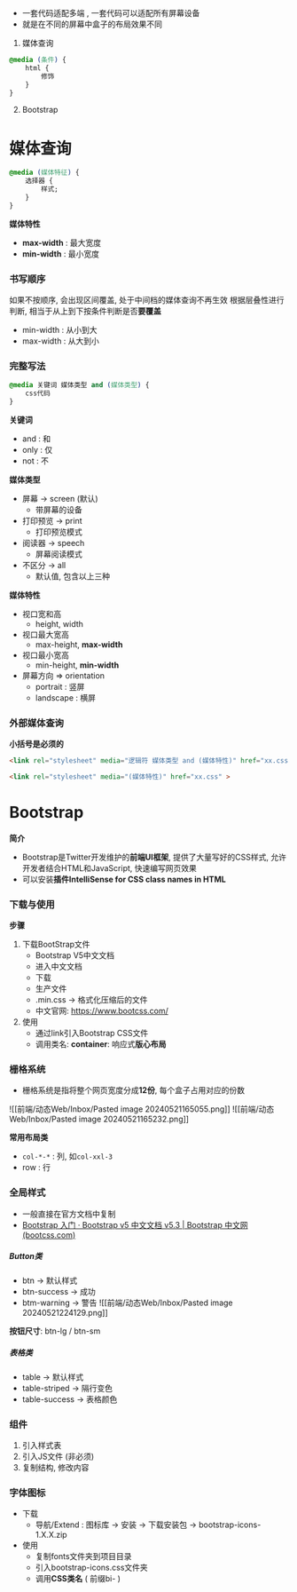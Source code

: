 - 一套代码适配多端 , 一套代码可以适配所有屏幕设备
- 就是在不同的屏幕中盒子的布局效果不同

1. 媒体查询
```css
@media (条件) {
	html {
		修饰
	}
}
```
2. Bootstrap

# 媒体查询

```css
@media (媒体特征) {
	选择器 {
		样式;
	}
}
```

**媒体特性**
- **max-width** : 最大宽度
- **min-width** : 最小宽度

### 书写顺序
如果不按顺序, 会出现区间覆盖, 处于中间档的媒体查询不再生效
根据层叠性进行判断, 相当于从上到下按条件判断是否**要覆盖**
- min-width : 从小到大
- max-width : 从大到小

### 完整写法

```css
@media 关键词 媒体类型 and (媒体类型) {
	css代码
}
```

**关键词**
- and : 和
- only : 仅
- not : 不

**媒体类型**
- 屏幕 -> screen (默认)
	- 带屏幕的设备
- 打印预览 -> print
	- 打印预览模式
- 阅读器 -> speech
	- 屏幕阅读模式
- 不区分 -> all
	- 默认值, 包含以上三种

**媒体特性**
- 视口宽和高
	- height, width
- 视口最大宽高
	- max-height, **max-width**
- 视口最小宽高
	- min-height, **min-width**
- 屏幕方向 => orientation
	- portrait : 竖屏
	- landscape : 横屏

### 外部媒体查询
**小括号是必须的**
```html
<link rel="stylesheet" media="逻辑符 媒体类型 and (媒体特性)" href="xx.css" >

<link rel="stylesheet" media="(媒体特性)" href="xx.css" >
```

# Bootstrap
**简介**
- Bootstrap是Twitter开发维护的**前端UI框架**, 提供了大量写好的CSS样式, 允许开发者结合HTML和JavaScript, 快速编写网页效果
- 可以安装**插件IntelliSense for CSS class names in HTML**

### 下载与使用
**步骤**
1. 下载BootStrap文件
	- Bootstrap V5中文文档
	- 进入中文文档
	- 下载
	- 生产文件
	- .min.css -> 格式化压缩后的文件
	- 中文官网: https://www.bootcss.com/
2. 使用
	- 通过link引入Bootstrap CSS文件
	- 调用类名: **container**: 响应式**版心布局**

### 栅格系统
- 栅格系统是指将整个网页宽度分成**12份**, 每个盒子占用对应的份数

![[前端/动态Web/Inbox/Pasted image 20240521165055.png]]
![[前端/动态Web/Inbox/Pasted image 20240521165232.png]]

**常用布局类**
- `col-*-*` : 列, 如`col-xxl-3`
- row : 行

### 全局样式
- 一般直接在官方文档中复制
- [Bootstrap 入门 · Bootstrap v5 中文文档 v5.3 | Bootstrap 中文网 (bootcss.com)](https://v5.bootcss.com/docs/getting-started/introduction/)

##### Button类
- btn -> 默认样式
- btn-success -> 成功
- btm-warning -> 警告
![[前端/动态Web/Inbox/Pasted image 20240521224129.png]]

**按钮尺寸**: btn-lg / btn-sm

##### 表格类
- table -> 默认样式
- table-striped -> 隔行变色
- table-success -> 表格颜色

### 组件
1. 引入样式表
2. 引入JS文件 (非必须)
3. 复制结构, 修改内容

### 字体图标
- 下载
	- 导航/Extend : 图标库 -> 安装 -> 下载安装包 -> bootstrap-icons-1.X.X.zip
- 使用
	- 复制fonts文件夹到项目目录
	- 引入bootstrap-icons.css文件夹
	- 调用**CSS类名** ( 前缀bi- )

